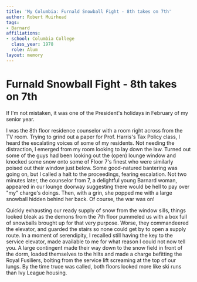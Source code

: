 ```yaml
---
title: 'My Columbia: Furnald Snowball Fight - 8th takes on 7th'
author: Robert Muirhead
tags:
- Barnard
affiliations:
- school: Columbia College
  class_year: 1978
  role: Alum
layout: memory
---
```


# Furnald Snowball Fight - 8th takes on 7th

If I'm not mistaken, it was one of the President's holidays in February of my senior year.

I was the 8th floor residence counselor with a room right across from the TV room.  Trying to grind out a paper for Prof. Harris's Tax Policy class, I heard the escalating voices of some of my residents.  Not needing the distraction, I emerged from my room looking to lay down the law.  Turned out some of the guys had been looking out the (open) lounge window and knocked some snow onto some of Floor 7's finest who were similarly poised out their window just below.  Some good-natured bantering was going on, but I called a halt to the proceedings, fearing escalation.  Not two minutes later, the counselor from 7, a delightful young Barnard woman, appeared in our lounge doorway suggesting there would be hell to pay over "my" charge's doings.   Then, with a grin, she popped me with a large snowball hidden behind her back.  Of course, the war was on!

Quickly exhausting our ready supply of snow from the window sills, things looked bleak as the demons from the 7th floor pummeled us with a box full of snowballs brought up for that very purpose.  Worse, they commandeered the elevator, and guarded the stairs so none could get by to open a supply route.  In a moment of serendipity, I recalled still having the key to the service elevator, made available to me for what reason I could not now tell you.  A large contingent made their way down to the snow field in front of the dorm, loaded themselves to the hilts and made a charge befitting the Royal Fusiliers, bolting from the service lift screaming at the top of our lungs.  By the time truce was called, both floors looked more like ski runs than Ivy League housing.
